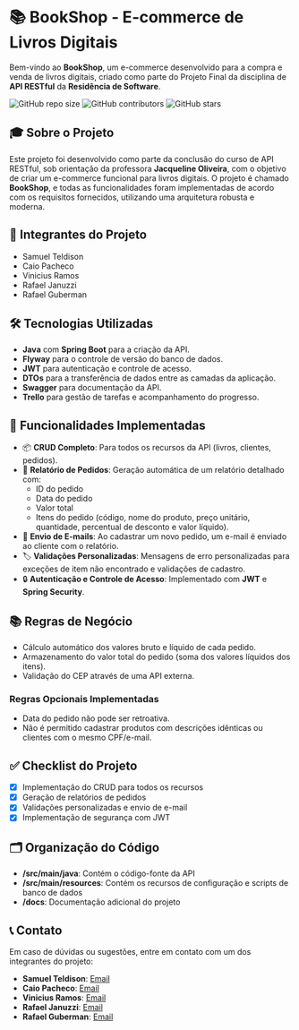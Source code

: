 # 📚 **BookShop - E-commerce de Livros Digitais**

Bem-vindo ao **BookShop**, um e-commerce desenvolvido para a compra e venda de livros digitais, criado como parte do Projeto Final da disciplina de **API RESTful** da **Residência de Software**.

![GitHub repo size](https://img.shields.io/github/repo-size/badges/shields?style=plastic)
![GitHub contributors](https://img.shields.io/github/contributors/badges/shields?style=plastic)
![GitHub stars](https://img.shields.io/github/stars/badges/shields?style=plastic)

## 🎓 **Sobre o Projeto**

Este projeto foi desenvolvido como parte da conclusão do curso de API RESTful, sob orientação da professora **Jacqueline Oliveira**, com o objetivo de criar um e-commerce funcional para livros digitais. O projeto é chamado **BookShop**, e todas as funcionalidades foram implementadas de acordo com os requisitos fornecidos, utilizando uma arquitetura robusta e moderna.

## 👥 **Integrantes do Projeto**

- Samuel Teldison
- Caio Pacheco
- Vinicius Ramos
- Rafael Januzzi
- Rafael Guberman

## 🛠️ **Tecnologias Utilizadas**

- **Java** com **Spring Boot** para a criação da API.
- **Flyway** para o controle de versão do banco de dados.
- **JWT** para autenticação e controle de acesso.
- **DTOs** para a transferência de dados entre as camadas da aplicação.
- **Swagger** para documentação da API.
- **Trello** para gestão de tarefas e acompanhamento do progresso.

## 🚀 **Funcionalidades Implementadas**

- 📦 **CRUD Completo**: Para todos os recursos da API (livros, clientes, pedidos).
- 🧾 **Relatório de Pedidos**: Geração automática de um relatório detalhado com:
  - ID do pedido
  - Data do pedido
  - Valor total
  - Itens do pedido (código, nome do produto, preço unitário, quantidade, percentual de desconto e valor líquido).
- 📧 **Envio de E-mails**: Ao cadastrar um novo pedido, um e-mail é enviado ao cliente com o relatório.
- 🏷️ **Validações Personalizadas**: Mensagens de erro personalizadas para exceções de item não encontrado e validações de cadastro.
- 🔒 **Autenticação e Controle de Acesso**: Implementado com **JWT** e **Spring Security**.

## 📚 **Regras de Negócio**

- Cálculo automático dos valores bruto e líquido de cada pedido.
- Armazenamento do valor total do pedido (soma dos valores líquidos dos itens).
- Validação do CEP através de uma API externa.
  
### **Regras Opcionais Implementadas**
- Data do pedido não pode ser retroativa.
- Não é permitido cadastrar produtos com descrições idênticas ou clientes com o mesmo CPF/e-mail.

## ✅ **Checklist do Projeto**

- [x] Implementação do CRUD para todos os recursos
- [x] Geração de relatórios de pedidos
- [x] Validações personalizadas e envio de e-mail
- [x] Implementação de segurança com JWT

## 🗂️ **Organização do Código**

- **/src/main/java**: Contém o código-fonte da API
- **/src/main/resources**: Contém os recursos de configuração e scripts de banco de dados
- **/docs**: Documentação adicional do projeto

## 📞 **Contato**

Em caso de dúvidas ou sugestões, entre em contato com um dos integrantes do projeto:

- **Samuel Teldison**: [Email](mailto:samuel.teldison@email.com)
- **Caio Pacheco**: [Email](mailto:caio.pacheco@email.com)
- **Vinicius Ramos**: [Email](mailto:vinicius.ramos@email.com)
- **Rafael Januzzi**: [Email](mailto:rafael.januzzi@email.com)
- **Rafael Guberman**: [Email](mailto:gubermanrafaeltyf@gmail.com)
